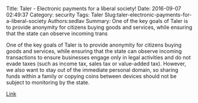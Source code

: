 Title: Taler - Electronic payments for a liberal society!
Date: 2016-09-07 02:49:37
Category: security
Tags: Taler
Slug:taler-electronic-payments-for-a-liberal-society
Authors:sedlav
Summary: One of the key goals of Taler is to provide anonymity for citizens buying goods and services, while ensuring that the state can observe incoming trans

One of the key goals of Taler is to provide anonymity for citizens buying goods and services, while ensuring that the state can observe incoming transactions to ensure businesses engage only in legal activities and do not evade taxes (such as income tax, sales tax or value-added tax). However, we also want to stay out of the immediate personal domain, so sharing funds within a family or copying coins between devices should not be subject to monitoring by the state.

[Link](https://taler.net/)
